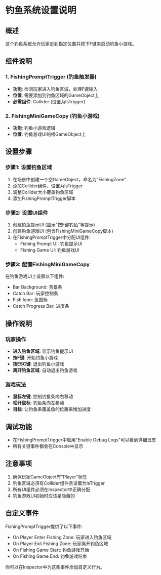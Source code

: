 # 钓鱼系统设置说明

## 概述
这个钓鱼系统允许玩家走到指定位置并按下F键来启动钓鱼小游戏。

## 组件说明

### 1. FishingPromptTrigger (钓鱼触发器)
- **功能**: 检测玩家进入钓鱼区域，处理F键输入
- **位置**: 需要添加到钓鱼区域的GameObject上
- **必需组件**: Collider (设置为IsTrigger)

### 2. FishingMiniGameCopy (钓鱼小游戏)
- **功能**: 钓鱼小游戏逻辑
- **位置**: 钓鱼游戏UI的根GameObject上

## 设置步骤

### 步骤1: 设置钓鱼区域
1. 在场景中创建一个空GameObject，命名为"FishingZone"
2. 添加Collider组件，设置为IsTrigger
3. 调整Collider大小覆盖钓鱼区域
4. 添加FishingPromptTrigger脚本

### 步骤2: 设置UI组件
1. 创建钓鱼提示UI (显示"按F键钓鱼"等提示)
2. 创建钓鱼游戏UI (包含FishingMiniGameCopy脚本)
3. 在FishingPromptTrigger中分配UI组件:
   - Fishing Prompt UI: 钓鱼提示UI
   - Fishing Game UI: 钓鱼游戏UI

### 步骤3: 配置FishingMiniGameCopy
在钓鱼游戏UI上设置以下组件:
- Bar Background: 背景条
- Catch Bar: 玩家控制条  
- Fish Icon: 鱼图标
- Catch Progress Bar: 进度条

## 操作说明

### 玩家操作
- **进入钓鱼区域**: 显示钓鱼提示UI
- **按F键**: 开始钓鱼小游戏
- **按ESC键**: 退出钓鱼小游戏
- **离开钓鱼区域**: 自动退出钓鱼游戏

### 游戏玩法
- **鼠标左键**: 控制钓鱼条向右移动
- **松开鼠标**: 钓鱼条向左移动
- **目标**: 让钓鱼条覆盖鱼的位置来增加进度

## 调试功能
- 在FishingPromptTrigger中启用"Enable Debug Logs"可以看到详细日志
- 所有关键事件都会在Console中显示

## 注意事项
1. 确保玩家GameObject有"Player"标签
2. 钓鱼区域必须有Collider组件且设置为IsTrigger
3. 所有UI组件必须在Inspector中正确分配
4. 钓鱼游戏UI初始时应该是隐藏的

## 自定义事件
FishingPromptTrigger提供了以下事件:
- On Player Enter Fishing Zone: 玩家进入钓鱼区域
- On Player Exit Fishing Zone: 玩家离开钓鱼区域  
- On Fishing Game Start: 钓鱼游戏开始
- On Fishing Game End: 钓鱼游戏结束

你可以在Inspector中为这些事件添加自定义行为。 